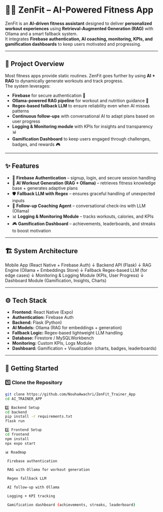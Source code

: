 # 🏋️‍♂️ ZenFit – AI-Powered Fitness App

ZenFit is an **AI-driven fitness assistant** designed to deliver **personalized workout experiences** using **Retrieval-Augmented Generation (RAG)** with Ollama and a smart fallback system.  
It integrates **Firebase authentication, AI coaching, monitoring, KPIs, and gamification dashboards** to keep users motivated and progressing.

---

## 📌 Project Overview
Most fitness apps provide static routines. ZenFit goes further by using **AI + RAG** to dynamically generate workouts and track progress.  
The system leverages:
- **Firebase** for secure authentication 🔐  
- **Ollama-powered RAG pipeline** for workout and nutrition guidance 🤖  
- **Regex-based fallback LLM** to ensure reliability even when AI misses patterns  
- **Continuous follow-ups** with conversational AI to adapt plans based on user progress  
- **Logging & Monitoring module** with KPIs for insights and transparency 📊  
- **Gamification Dashboard** to keep users engaged through challenges, badges, and rewards 🎮  

---

## ✨ Features
- 🔐 **Firebase Authentication** – signup, login, and secure session handling  
- 🧠 **AI Workout Generation (RAG + Ollama)** – retrieves fitness knowledge base + generates adaptive plans  
- 🛡️ **Fallback LLM with Regex** – ensures graceful handling of unexpected inputs  
- 💬 **Follow-up Coaching Agent** – conversational check-ins with LLM (Ollama)  
- 📊 **Logging & Monitoring Module** – tracks workouts, calories, and KPIs  
- 🎮 **Gamification Dashboard** – achievements, leaderboards, and streaks to boost motivation  

---

## 🏗️ System Architecture
Mobile App (React Native + Firebase Auth)
↓
Backend API (Flask)
↓
RAG Engine (Ollama + Embeddings Store)
↓
Fallback Regex-based LLM (for edge cases)
↓
Monitoring & Logging Module (KPIs, User Progress)
↓
Dashboard Module (Gamification, Insights, Charts)

---
## ⚙️ Tech Stack
- **Frontend:** React Native (Expo)  
- **Authentication:** Firebase Auth  
- **Backend:** Flask (Python)  
- **AI Models:** Ollama (RAG for embeddings + generation)  
- **Fallback Logic:** Regex-based lightweight LLM handling  
- **Database:** Firestore / MySQLWorkbench  
- **Monitoring:** Custom KPIs, Logs Module  
- **Dashboard:** Gamification + Visualization (charts, badges, leaderboards)  

---

## 🚀 Getting Started

### 1️⃣ Clone the Repository
```bash
git clone https://github.com/NouhaAwachri/ZenFit_Trainer_App
cd AI_TRAINER_APP

2️⃣ Backend Setup
cd backend
pip install -r requirements.txt
flask run

3️⃣ Frontend Setup
cd frontend
npm install
npx expo start

📊 Roadmap

 Firebase authentication

 RAG with Ollama for workout generation

 Regex fallback LLM

 AI follow-up with Ollama

 Logging + KPI tracking

 Gamification dashboard (achievements, streaks, leaderboard)


